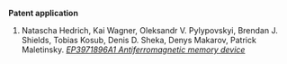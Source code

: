 **Patent application**

1. Natascha Hedrich, Kai Wagner, Oleksandr V. Pylypovskyi, Brendan J. Shields, Tobias Kosub, Denis D. Sheka, Denys Makarov, Patrick Maletinsky. [_EP3971896A1 Antiferromagnetic memory device_](https://worldwide.espacenet.com/patent/search/family/072560505/publication/EP3971896A1?q=EP20196741)

